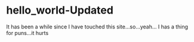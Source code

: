 # hello_world-Updated
It has been a while since I have touched this site...so...yeah...
I has a thing for puns...it hurts
